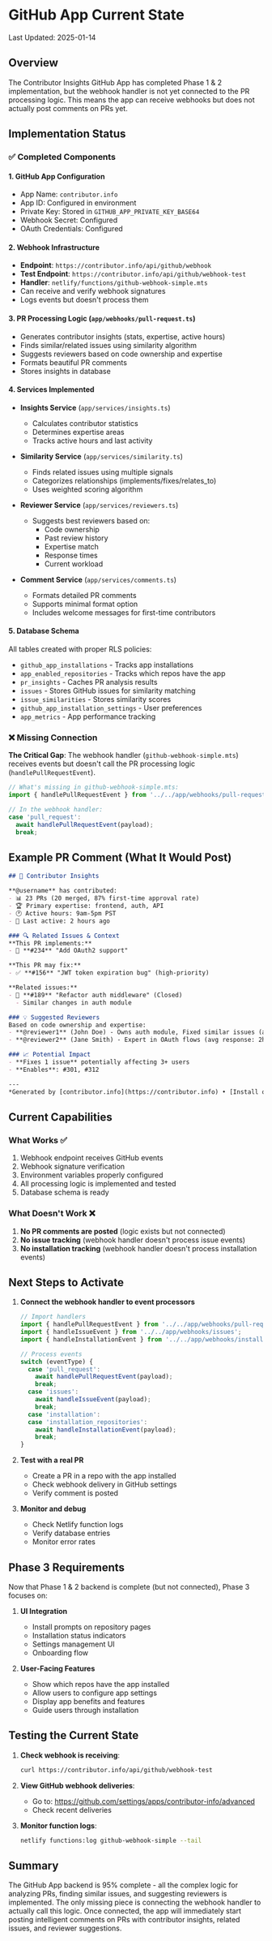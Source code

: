 # GitHub App Current State

Last Updated: 2025-01-14

## Overview

The Contributor Insights GitHub App has completed Phase 1 & 2 implementation, but the webhook handler is not yet connected to the PR processing logic. This means the app can receive webhooks but does not actually post comments on PRs yet.

## Implementation Status

### ✅ Completed Components

#### 1. **GitHub App Configuration**
- App Name: `contributor.info`
- App ID: Configured in environment
- Private Key: Stored in `GITHUB_APP_PRIVATE_KEY_BASE64`
- Webhook Secret: Configured
- OAuth Credentials: Configured

#### 2. **Webhook Infrastructure**
- **Endpoint**: `https://contributor.info/api/github/webhook`
- **Test Endpoint**: `https://contributor.info/api/github/webhook-test`
- **Handler**: `netlify/functions/github-webhook-simple.mts`
- Can receive and verify webhook signatures
- Logs events but doesn't process them

#### 3. **PR Processing Logic** (`app/webhooks/pull-request.ts`)
- Generates contributor insights (stats, expertise, active hours)
- Finds similar/related issues using similarity algorithm
- Suggests reviewers based on code ownership and expertise
- Formats beautiful PR comments
- Stores insights in database

#### 4. **Services Implemented**
- **Insights Service** (`app/services/insights.ts`)
  - Calculates contributor statistics
  - Determines expertise areas
  - Tracks active hours and last activity
  
- **Similarity Service** (`app/services/similarity.ts`)
  - Finds related issues using multiple signals
  - Categorizes relationships (implements/fixes/relates_to)
  - Uses weighted scoring algorithm
  
- **Reviewer Service** (`app/services/reviewers.ts`)
  - Suggests best reviewers based on:
    - Code ownership
    - Past review history
    - Expertise match
    - Response times
    - Current workload
  
- **Comment Service** (`app/services/comments.ts`)
  - Formats detailed PR comments
  - Supports minimal format option
  - Includes welcome messages for first-time contributors

#### 5. **Database Schema**
All tables created with proper RLS policies:
- `github_app_installations` - Tracks app installations
- `app_enabled_repositories` - Tracks which repos have the app
- `pr_insights` - Caches PR analysis results
- `issues` - Stores GitHub issues for similarity matching
- `issue_similarities` - Stores similarity scores
- `github_app_installation_settings` - User preferences
- `app_metrics` - App performance tracking

### ❌ Missing Connection

**The Critical Gap**: The webhook handler (`github-webhook-simple.mts`) receives events but doesn't call the PR processing logic (`handlePullRequestEvent`).

```typescript
// What's missing in github-webhook-simple.mts:
import { handlePullRequestEvent } from '../../app/webhooks/pull-request';

// In the webhook handler:
case 'pull_request':
  await handlePullRequestEvent(payload);
  break;
```

## Example PR Comment (What It Would Post)

```markdown
## 🎯 Contributor Insights

**@username** has contributed:
- 📊 23 PRs (20 merged, 87% first-time approval rate)
- 🏆 Primary expertise: frontend, auth, API
- 🕐 Active hours: 9am-5pm PST
- 🔄 Last active: 2 hours ago

### 🔍 Related Issues & Context
**This PR implements:**
- 🎯 **#234** "Add OAuth2 support"

**This PR may fix:**
- ✅ **#156** "JWT token expiration bug" (high-priority)

**Related issues:**
- 🔄 **#189** "Refactor auth middleware" (Closed)
  - Similar changes in auth module

### 💡 Suggested Reviewers
Based on code ownership and expertise:
- **@reviewer1** (John Doe) - Owns auth module, Fixed similar issues (avg response: 4hr)
- **@reviewer2** (Jane Smith) - Expert in OAuth flows (avg response: 2hr)

### 📈 Potential Impact
- **Fixes 1 issue** potentially affecting 3+ users
- **Enables**: #301, #312

---
*Generated by [contributor.info](https://contributor.info) • [Install on more repos](https://github.com/apps/contributor-info) • [Get full analytics](https://contributor.info/upgrade)*
```

## Current Capabilities

### What Works ✅
1. Webhook endpoint receives GitHub events
2. Webhook signature verification
3. Environment variables properly configured
4. All processing logic is implemented and tested
5. Database schema is ready

### What Doesn't Work ❌
1. **No PR comments are posted** (logic exists but not connected)
2. **No issue tracking** (webhook handler doesn't process issue events)
3. **No installation tracking** (webhook handler doesn't process installation events)

## Next Steps to Activate

1. **Connect the webhook handler to event processors**
   ```typescript
   // Import handlers
   import { handlePullRequestEvent } from '../../app/webhooks/pull-request';
   import { handleIssueEvent } from '../../app/webhooks/issues';
   import { handleInstallationEvent } from '../../app/webhooks/installation';
   
   // Process events
   switch (eventType) {
     case 'pull_request':
       await handlePullRequestEvent(payload);
       break;
     case 'issues':
       await handleIssueEvent(payload);
       break;
     case 'installation':
     case 'installation_repositories':
       await handleInstallationEvent(payload);
       break;
   }
   ```

2. **Test with a real PR**
   - Create a PR in a repo with the app installed
   - Check webhook delivery in GitHub settings
   - Verify comment is posted

3. **Monitor and debug**
   - Check Netlify function logs
   - Verify database entries
   - Monitor error rates

## Phase 3 Requirements

Now that Phase 1 & 2 backend is complete (but not connected), Phase 3 focuses on:

1. **UI Integration**
   - Install prompts on repository pages
   - Installation status indicators
   - Settings management UI
   - Onboarding flow

2. **User-Facing Features**
   - Show which repos have the app installed
   - Allow users to configure app settings
   - Display app benefits and features
   - Guide users through installation

## Testing the Current State

1. **Check webhook is receiving**: 
   ```bash
   curl https://contributor.info/api/github/webhook-test
   ```

2. **View GitHub webhook deliveries**:
   - Go to: https://github.com/settings/apps/contributor-info/advanced
   - Check recent deliveries

3. **Monitor function logs**:
   ```bash
   netlify functions:log github-webhook-simple --tail
   ```

## Summary

The GitHub App backend is 95% complete - all the complex logic for analyzing PRs, finding similar issues, and suggesting reviewers is implemented. The only missing piece is connecting the webhook handler to actually call this logic. Once connected, the app will immediately start posting intelligent comments on PRs with contributor insights, related issues, and reviewer suggestions.